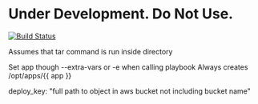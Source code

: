 # Under Development. Do Not Use.

[![Build Status](https://travis-ci.org/jnakatsui/ansible-role-s3deploy.svg)](https://travis-ci.org/jnakatsui/ansible-role-s3deploy)

Assumes that tar command is run inside directory

Set app though --extra-vars or -e when calling playbook
Always creates /opt/apps/{{ app }}

deploy\_key: "full path to object in aws bucket not including bucket name"
